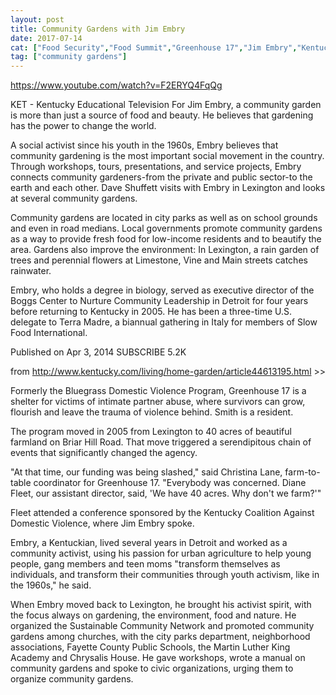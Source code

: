 ```yaml
---
layout: post
title: Community Gardens with Jim Embry
date: 2017-07-14
cat: ["Food Security","Food Summit","Greenhouse 17","Jim Embry","Kentucky Coalition Against Domestic","Projects","Shelter","Social Enterpreneurship","Sustainable Agriculture","Sustainable Community Network"]
tag: ["community gardens"]
---
```


https://www.youtube.com/watch?v=F2ERYQ4FqQg

KET - Kentucky Educational Television
For Jim Embry, a community garden is more than just a source of food and beauty. He believes that gardening has the power to change the world.

A social activist since his youth in the 1960s, Embry believes that community gardening is the most important social movement in the country. Through workshops, tours, presentations, and service projects, Embry connects community gardeners-from the private and public sector-to the earth and each other. Dave Shuffett visits with Embry in Lexington and looks at several community gardens.

Community gardens are located in city parks as well as on school grounds and even in road medians. Local governments promote community gardens as a way to provide fresh food for low-income residents and to beautify the area. Gardens also improve the environment: In Lexington, a rain garden of trees and perennial flowers at Limestone, Vine and Main streets catches rainwater.

Embry, who holds a degree in biology, served as executive director of the Boggs Center to Nurture Community Leadership in Detroit for four years before returning to Kentucky in 2005. He has been a three-time U.S. delegate to Terra Madre, a biannual gathering in Italy for members of Slow Food International. 

Published on Apr 3, 2014
SUBSCRIBE 5.2K

from http://www.kentucky.com/living/home-garden/article44613195.html >>

Formerly the Bluegrass Domestic Violence Program, Greenhouse 17 is a shelter for victims of intimate partner abuse, where survivors can grow, flourish and leave the trauma of violence behind. Smith is a resident.

The program moved in 2005 from Lexington to 40 acres of beautiful farmland on Briar Hill Road. That move triggered a serendipitous chain of events that significantly changed the agency.

"At that time, our funding was being slashed," said Christina Lane, farm-to-table coordinator for Greenhouse 17. "Everybody was concerned. Diane Fleet, our assistant director, said, 'We have 40 acres. Why don't we farm?'"

Fleet attended a conference sponsored by the Kentucky Coalition Against Domestic Violence, where Jim Embry spoke.

Embry, a Kentuckian, lived several years in Detroit and worked as a community activist, using his passion for urban agriculture to help young people, gang members and teen moms "transform themselves as individuals, and transform their communities through youth activism, like in the 1960s," he said.

When Embry moved back to Lexington, he brought his activist spirit, with the focus always on gardening, the environment, food and nature. He organized the Sustainable Community Network and promoted community gardens among churches, with the city parks department, neighborhood associations, Fayette County Public Schools, the Martin Luther King Academy and Chrysalis House. He gave workshops, wrote a manual on community gardens and spoke to civic organizations, urging them to organize community gardens.